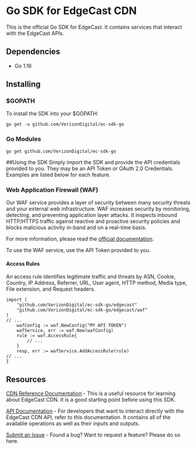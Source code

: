 # Go SDK for EdgeCast CDN
This is the official Go SDK for EdgeCast. It contains services that interact with the EdgeCast APIs.

## Dependencies
- Go 1.16

## Installing
### $GOPATH
To install the SDK into your $GOPATH:
```
go get -u github.com/VerizonDigital/ec-sdk-go
```

### Go Modules
```
go get github.com/VerizonDigital/ec-sdk-go
```

##Using the SDK
Simply import the SDK and provide the API credentials provided to you. They may be an API Token or OAuth 2.0 Credentials. Examples are listed below for each feature.

### Web Application Firewall (WAF)
Our WAF service provides a layer of security between many security threats and your external web infrastructure. WAF increases security by monitoring, detecting, and preventing application layer attacks. It inspects inbound HTTP/HTTPS traffic against reactive and proactive security policies and blocks malicious activity in-band and on a real-time basis.

For more information, please read the [official documentation](https://docs.vdms.com/cdn/index.html#Web-Security/Web-Security.htm%3FTocPath%3DSecurity%7CWeb%2520Application%2520Firewall%2520(WAF)%7C_____0).

To use the WAF service, use the API Token provided to you.

#### Access Rules
An access rule identifies legitimate traffic and threats by ASN, Cookie, Country, IP Address, Referrer, URL, User agent, HTTP method, Media type, File extension, and Request headers.
```
import (
	"github.com/VerizonDigital/ec-sdk-go/edgecast"
	"github.com/VerizonDigital/ec-sdk-go/edgecast/waf"
)
// ...
	wafConfig := waf.NewConfig("MY API TOKEN")
	wafService, err := waf.New(wafConfig)
	rule := waf.AccessRule{
		// ... 
	}
	resp, err := wafService.AddAccessRule(rule)
// ...
}
```

## Resources
[CDN Reference Documentation](https://docs.vdms.com/cdn/index.html) - This is a useful resource for learning about EdgeCast CDN. It is a good starting point before using this SDK.

[API Documentation](https://docs.vdms.com/cdn/index.html#REST-API.htm%3FTocPath%3D_____8) - For developers that want to interact directly with the EdgeCast CDN API, refer to this documentation. It contains all of the available operations as well as their inputs and outputs.

[Submit an Issue](https://github.com/VerizonDigital/ec-sdk-go/issues) - Found a bug? Want to request a feature? Please do so here.
